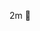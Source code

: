 2m 📲
<!---
Miranda2mm/Miranda2mm is a ✨ special ✨ repository because its `README.md` (this file) appears on your GitHub profile.
You can click the Preview link to take a look at your changes.
--->
